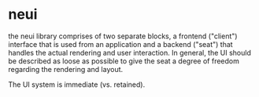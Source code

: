 # neui

the neui library comprises of two separate blocks, a frontend ("client") interface that is used from an application and 
a backend ("seat") that handles the actual rendering and user interaction. In general, the UI should be described as loose
as possible to give the seat a degree of freedom regarding the rendering and layout.

The UI system is immediate (vs. retained). 
